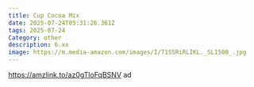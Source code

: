 ```yaml
---
title: Cup Cocoa Mix
date: 2025-07-24T05:31:26.361Z
tags: 2025-07-24
Category: other
description: 6.xx
image: https://m.media-amazon.com/images/I/71SSRiRLIKL._SL1500_.jpg
---
```

https://amzlink.to/az0gTloFqBSNV ad